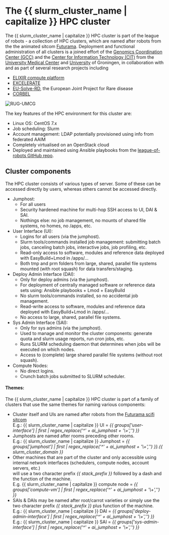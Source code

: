 # The {{ slurm_cluster_name | capitalize }} HPC cluster

The {{ slurm_cluster_name | capitalize }} HPC cluster is part of the league of robots - a collection of HPC clusters, 
which are named after robots from the the animated sitcom [Futurama](https://en.wikipedia.org/wiki/Futurama).
Deployment and functional administration of all clusters is a joined effort of the
[Genomics Coordination Center (GCC)](http://wiki.gcc.rug.nl/)
and the 
[Center for Information Technology (CIT)](https://www.rug.nl/society-business/centre-for-information-technology/)
from the [University Medical Center](https://www.umcg.nl) and [University](https://www.rug.nl) of Groningen, 
in collaboration with and as part of several research projects including

* [ELIXIR compute platform](https://www.elixir-europe.org/platforms/compute)
* [EXCELERATE](https://www.elixir-europe.org/about-us/how-funded/eu-projects/excelerate)
* [EU-Solve-RD](http://solve-rd.eu/), the European Joint Project for Rare disease
* [CORBEL](https://www.corbel-project.eu/home.html)

![RUG-UMCG](img/RUGUMCGduobrand.png)

The key features of the HPC environment for this cluster are:

 * Linux OS: CentOS 7.x
 * Job scheduling: ​Slurm
 * Account management: LDAP potentially provisioned using info from federated AAIM
 * Completely virtualised on an OpenStack cloud
 * Deployed and maintained using Ansible playbooks from the [league-of-robots GitHub repo](https://github.com/rug-cit-hpc/league-of-robots).

## Cluster components

The HPC cluster consists of various types of server. Some of these can be accessed directly by users, whereas others cannot be accessed directly.

 * Jumphost:
     * For all users
     * Security hardened machine for multi-hop SSH access to UI, DAI & SAI.
     * Nothings else: no job management, no mounts of shared file systems, no homes, no /apps, etc.
 * User Interface (UI):
     * Logins for all users (via the jumphost).
     * Slurm tools/commands installed job management: submitting batch jobs, canceling batch jobs, interactive jobs, job profiling, etc.
     * Read-only access to software, modules and reference data deployed with EasyBuild+Lmod in /apps/…
     * Both tmp and prm folders from large, shared, parallel file systems mounted (with root squash) for data transfers/staging.
 * Deploy Admin Interface (DAI):
     * Only for deploy admins (via the jumphost).
     * For deployment of centrally managed software or reference data sets using:
       Ansible playbooks + Lmod + EasyBuild
     * No slurm tools/commands installed, so no accidental job management.
     * Read-write access to software, modules and reference data deployed with EasyBuild+Lmod in /apps/...
     * No access to large, shared, parallel file systems.
 * Sys Admin Interface (SAI):
     * Only for sys admins (via the jumphost).
     * Used to manage and monitor the cluster components: generate quota and slurm usage reports, run cron jobs, etc.
     * Runs SLURM scheduling daemon that determines when jobs will be executed on which nodes.
     * Access to (complete) large shared parallel file systems (without root squash).
 * Compute Nodes:
     * No direct logins.
     * Crunch batch jobs submitted to SLURM scheduler.

#### Themes:

The {{ slurm_cluster_name | capitalize }} HPC cluster is part of a family of clusters that use the same themes for naming various components:

 * Cluster itself and UIs are named after robots from the [Futurama scifi sitcom](https://futurama.fandom.com/wiki/Category:Robots)  
   E.g.: {{ slurm_cluster_name | capitalize }} UI = _{{ groups['user-interface'] | first | regex_replace('^' + ai_jumphost + '\\+','') }}_
 * Jumphosts are named after rooms preceding other rooms.  
   E.g.: {{ slurm_cluster_name | capitalize }} Jumphost = _{{ groups['jumphost'] | first | regex_replace('^' + ai_jumphost + '\\+','') }}.{{ slurm_cluster_domain }}_
 * Other machines that are part of the cluster and only accessible using internal network interfaces (schedulers, compute nodes, account servers, etc.)  
   will use a two character prefix _{{ stack_prefix }}_ followed by a dash and the function of the machine.  
   E.g. {{ slurm_cluster_name | capitalize }} compute node = _{{ groups['compute-vm'] | first | regex_replace('^' + ai_jumphost + '\\+','') }}_
 * SAIs & DAIs may be named after root/carrot varieties or simply use the two character prefix _{{ stack_prefix }}_ plus function of the machine.  
   E.g.: {{ slurm_cluster_name | capitalize }} DAI = _{{ groups['deploy-admin-interface'] | first | regex_replace('^' + ai_jumphost + '\\+','') }}_  
   E.g.: {{ slurm_cluster_name | capitalize }} SAI = _{{ groups['sys-admin-interface'] | first | regex_replace('^' + ai_jumphost + '\\+','') }}_
